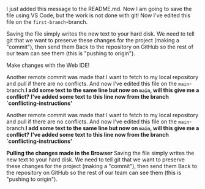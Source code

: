 I just added this message to the README.md. Now I am going to save the file using VS Code, but the work is not done with git! Now I've edited this file on the `first-branch`-branch.

Saving the file simply writes the new text to your hard disk. We need to tell git that we want to preserve these changes for the project (making a
"commit"), then send them
Back to the repository on GitHub so the rest of our team can see them (this is "pushing to origin").

Make changes with the Web IDE!

Another remote commit was made that I want to fetch to my local repository and pull if there are no conflicts. And now I've edited this file on the `main`-branch.**I add some text to the same line but now on `main`, will this give me a conflict?**
**I've added some text to this line now from the branch `conflicting-instructions'**

Another remote commit was made that I want to fetch to my local repository and pull if there are no conflicts. And now I've edited this file on the `main`-branch.**I add some text to the same line but now on `main`, will this give me a conflict?**
**I've added some text to this line now from the branch `conflicting-instructions'**

**Pulling the changes made in the Browser**
Saving the file simply writes the new text to your hard disk. We need to tell git that we want to preserve these changes for the project (making a
"commit"), then send them 
Back to the repository on GitHub so the rest of our team can see them (this is "pushing to origin").
